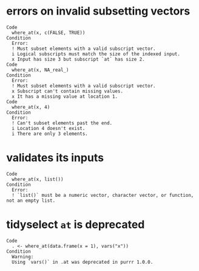 # errors on invalid subsetting vectors

    Code
      where_at(x, c(FALSE, TRUE))
    Condition
      Error:
      ! Must subset elements with a valid subscript vector.
      i Logical subscripts must match the size of the indexed input.
      x Input has size 3 but subscript `at` has size 2.
    Code
      where_at(x, NA_real_)
    Condition
      Error:
      ! Must subset elements with a valid subscript vector.
      x Subscript can't contain missing values.
      x It has a missing value at location 1.
    Code
      where_at(x, 4)
    Condition
      Error:
      ! Can't subset elements past the end.
      i Location 4 doesn't exist.
      i There are only 3 elements.

# validates its inputs

    Code
      where_at(x, list())
    Condition
      Error:
      ! `list()` must be a numeric vector, character vector, or function, not an empty list.

# tidyselect `at` is deprecated

    Code
      . <- where_at(data.frame(x = 1), vars("x"))
    Condition
      Warning:
      Using `vars()` in .at was deprecated in purrr 1.0.0.

